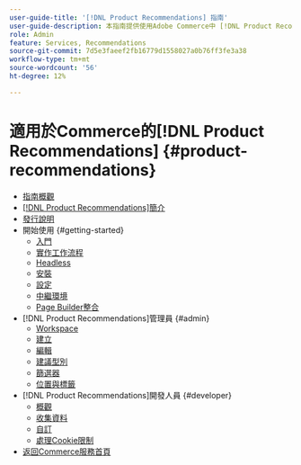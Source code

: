 ```yaml
---
user-guide-title: '[!DNL Product Recommendations] 指南'
user-guide-description: 本指南提供使用Adobe Commerce中 [!DNL Product Recommendations] 的詳細指示。
role: Admin
feature: Services, Recommendations
source-git-commit: 7d5e3faeef2fb16779d1558027a0b76ff3fe3a38
workflow-type: tm+mt
source-wordcount: '56'
ht-degree: 12%

---
```


# 適用於Commerce的[!DNL Product Recommendations] {#product-recommendations}

- [指南概觀](guide-overview.md)
- [ [!DNL Product Recommendations]簡介](overview.md)
- [發行說明](release-notes.md)
- 開始使用 {#getting-started}
   - [入門](onboarding.md)
   - [實作工作流程](implementation-workflow.md)
   - [Headless](headless.md)
   - [安裝](install-configure.md)
   - [設定](settings.md)
   - [中繼環境](staging-environment.md)
   - [Page Builder整合](page-builder.md)
- [!DNL Product Recommendations]管理員 {#admin}
   - [Workspace](workspace.md)
   - [建立](create.md)
   - [編輯](edit.md)
   - [建議型別](type.md)
   - [篩選器](filters.md)
   - [位置與標籤](placement.md)
- [!DNL Product Recommendations]開發人員 {#developer}
   - [概觀](development-overview.md)
   - [收集資料](events.md)
   - [自訂](customize.md)
   - [處理Cookie限制](setting-cookie.md)
- [返回Commerce服務首頁](https://experienceleague.adobe.com/docs/commerce/user-guides/home.html?lang=zh-Hant)
